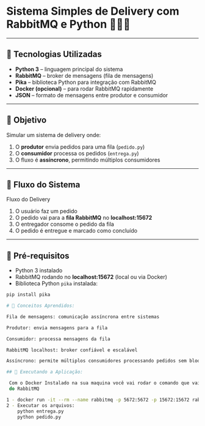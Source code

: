 # Sistema Simples de Delivery com RabbitMQ e Python 🚀🍔🍕

---

## 🔹 Tecnologias Utilizadas

- **Python 3** – linguagem principal do sistema  
- **RabbitMQ** – broker de mensagens (fila de mensagens)  
- **Pika** – biblioteca Python para integração com RabbitMQ  
- **Docker (opcional)** – para rodar RabbitMQ rapidamente  
- **JSON** – formato de mensagens entre produtor e consumidor  

---

## 🔹 Objetivo

Simular um sistema de delivery onde:

1. O **produtor** envia pedidos para uma fila (`pedido.py`)  
2. O **consumidor** processa os pedidos (`entrega.py`)  
3. O fluxo é **assíncrono**, permitindo múltiplos consumidores  

---

## 🔹 Fluxo do Sistema

Fluxo do Delivery

1. O usuário faz um pedido  
2. O pedido vai para a **fila RabbitMQ** no **localhost:15672**  
3. O entregador consome o pedido da fila  
4. O pedido é entregue e marcado como concluído  

---

## 🔹 Pré-requisitos

- Python 3 instalado  
- RabbitMQ rodando no **localhost:15672** (local ou via Docker)  
- Biblioteca Python `pika` instalada:
```bash
pip install pika

# 🔹 Conceitos Aprendidos:

Fila de mensagens: comunicação assíncrona entre sistemas

Produtor: envia mensagens para a fila

Consumidor: processa mensagens da fila

RabbitMQ localhost: broker confiável e escalável

Assíncrono: permite múltiplos consumidores processando pedidos sem bloquear o sistema

## 🔹 Executando a Aplicação:

 Com o Docker Instalado na sua maquina você vai rodar o comando que vai acrescentar a imagem 
 do RabbitMQ 

1 - docker run -it --rm --name rabbitmq -p 5672:5672 -p 15672:15672 rabbitmq:3-management
2 - Executar os arquivos:
    python entrega.py 
    python pedido.py



